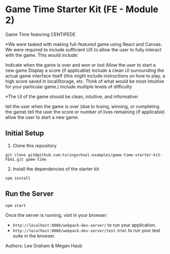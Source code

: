 # Game Time Starter Kit (FE - Module 2)

Game Time featuring CENTIPEDE

*We were tasked with making full-featured game using React and Canvas. We were required to include sufficient UX to allow the user to fully interact with the game. This would include:

Indicate when the game is over and won or lost
Allow the user to start a new game
Display a score (if applicable)
Include a clean UI surrounding the actual game interface itself (this might include instructions on how to play, a high score saved in localStorage, etc. Think of what would be most intuitive for your particular game.)
Include multiple levels of difficulty

*The UI of the game should be clean, intuitive, and informative:

tell the user when the game is over (due to losing, winning, or completing the game)
tell the user the score or number of lives remaining (if applicable)
allow the user to start a new game.


## Initial Setup
1. Clone this repository
  ```shell
  git clone git@github.com:turingschool-examples/game-time-starter-kit-FEm1.git game-time
  ```
2. Install the dependencies of the starter kit
  ```shell
  npm install
  ```

## Run the Server
```shell
npm start
```

Once the server is running, visit in your browser:

* `http://localhost:8080/webpack-dev-server/` to run your application.
* `http://localhost:8080/webpack-dev-server/test.html` to run your test suite in the browser.



Authors: Lee Graham & Megan Haub
